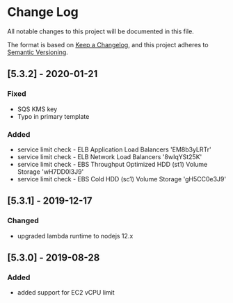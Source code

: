 # Change Log
All notable changes to this project will be documented in this file.

The format is based on [Keep a Changelog](https://keepachangelog.com/en/1.0.0/),
and this project adheres to [Semantic Versioning](https://semver.org/spec/v2.0.0.html).

## [5.3.2] - 2020-01-21
### Fixed
- SQS KMS key
- Typo in primary template

### Added
- service limit check - ELB Application Load Balancers 'EM8b3yLRTr'
- service limit check - ELB Network Load Balancers '8wIqYSt25K'
- service limit check - EBS Throughput Optimized HDD (st1) Volume Storage 'wH7DD0l3J9'
- service limit check - EBS Cold HDD (sc1) Volume Storage 'gH5CC0e3J9'

## [5.3.1] - 2019-12-17
### Changed
- upgraded lambda runtime to nodejs 12.x

## [5.3.0] - 2019-08-28
### Added
- added support for EC2 vCPU limit
